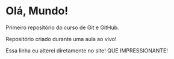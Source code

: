 # Olá, Mundo!
 Primeiro repositório do curso de Git e GitHub.
 
 Repositório criado durante uma aula ao vivo!
 
 Essa linha eu alterei diretamente no site! QUE IMPRESSIONANTE!
